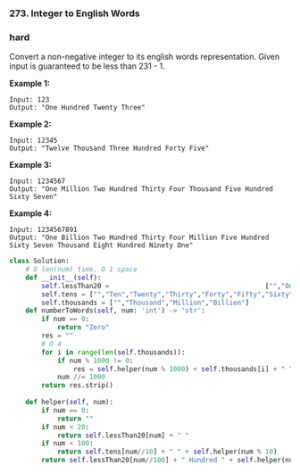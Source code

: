 ### 273. Integer to English Words

### hard

Convert a non-negative integer to its english words representation. Given input is guaranteed to be less than 231 - 1.

**Example 1:**

```
Input: 123
Output: "One Hundred Twenty Three"
```

**Example 2:**

```
Input: 12345
Output: "Twelve Thousand Three Hundred Forty Five"
```

**Example 3:**

```
Input: 1234567
Output: "One Million Two Hundred Thirty Four Thousand Five Hundred Sixty Seven"
```

**Example 4:**

```
Input: 1234567891
Output: "One Billion Two Hundred Thirty Four Million Five Hundred Sixty Seven Thousand Eight Hundred Ninety One"
```

```python
class Solution:
    # O len(num) time, O 1 space
    def __init__(self):
        self.lessThan20 =                                       ["","One","Two","Three","Four","Five","Six","Seven","Eight","Nine","Ten","Eleven","Twelve","Thirteen","Fourteen","Fifteen","Sixteen","Seventeen","Eighteen","Nineteen"]
        self.tens = ["","Ten","Twenty","Thirty","Forty","Fifty","Sixty","Seventy","Eighty","Ninety"]
        self.thousands = ["","Thousand","Million","Billion"]
    def numberToWords(self, num: 'int') -> 'str':
        if num == 0:
            return "Zero"
        res = ""
        # O 4
        for i in range(len(self.thousands)):
            if num % 1000 != 0:
                res = self.helper(num % 1000) + self.thousands[i] + " " + res
            num //= 1000
        return res.strip()
    
    def helper(self, num):
        if num == 0:
            return ""
        if num < 20:
            return self.lessThan20[num] + " "
        if num < 100:
            return self.tens[num//10] + " " + self.helper(num % 10)
        return self.lessThan20[num//100] + " Hundred " + self.helper(num%100)
            
```

